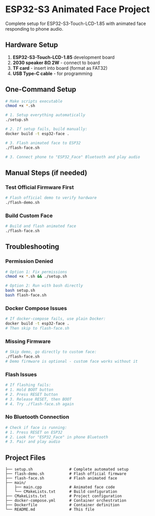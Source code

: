 # ESP32-S3 Animated Face Project

Complete setup for ESP32-S3-Touch-LCD-1.85 with animated face responding to phone audio.

## Hardware Setup
1. **ESP32-S3-Touch-LCD-1.85** development board
2. **2030 speaker 8Ω 2W** - connect to board
3. **TF card** - insert into board (format as FAT32)
4. **USB Type-C cable** - for programming

## One-Command Setup

```bash
# Make scripts executable
chmod +x *.sh

# 1. Setup everything automatically
./setup.sh

# 2. If setup fails, build manually:
docker build -t esp32-face .

# 3. Flash animated face to ESP32
./flash-face.sh

# 3. Connect phone to "ESP32_Face" Bluetooth and play audio
```

## Manual Steps (if needed)

### Test Official Firmware First
```bash
# Flash official demo to verify hardware
./flash-demo.sh
```

### Build Custom Face
```bash
# Build and flash animated face
./flash-face.sh
```



## Troubleshooting

### Permission Denied
```bash
# Option 1: Fix permissions
chmod +x *.sh && ./setup.sh

# Option 2: Run with bash directly
bash setup.sh
bash flash-face.sh
```

### Docker Compose Issues
```bash
# If docker-compose fails, use plain Docker:
docker build -t esp32-face .
# Then skip to flash-face.sh
```

### Missing Firmware
```bash
# Skip demo, go directly to custom face:
./flash-face.sh
# Demo firmware is optional - custom face works without it
```

### Flash Issues
```bash
# If flashing fails:
# 1. Hold BOOT button
# 2. Press RESET button  
# 3. Release RESET, then BOOT
# 4. Try ./flash-face.sh again
```

### No Bluetooth Connection
```bash
# Check if face is running:
# 1. Press RESET on ESP32
# 2. Look for "ESP32_Face" in phone Bluetooth
# 3. Pair and play audio
```

## Project Files
```
├── setup.sh                # Complete automated setup
├── flash-demo.sh           # Flash official firmware  
├── flash-face.sh           # Flash animated face
├── main/
│   ├── main.cpp            # Animated face code
│   └── CMakeLists.txt      # Build configuration
├── CMakeLists.txt          # Project configuration
├── docker-compose.yml      # Container orchestration
├── Dockerfile              # Container definition
└── README.md               # This file
```